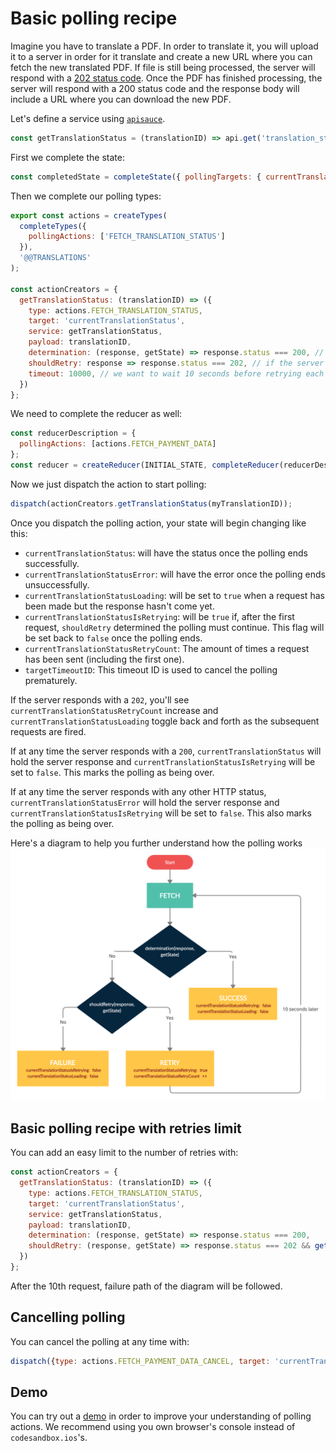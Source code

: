 # Basic polling recipe

Imagine you have to translate a PDF. In order to translate it, you will upload it to a server in order for it translate and create a new URL where you can fetch the new translated PDF.
If file is still being processed, the server will respond with a [202 status code](https://developer.mozilla.org/en-US/docs/Web/HTTP/Status/202). Once the PDF has finished processing, the server will respond with a 200 status code and the response body will include a URL where you can download the new PDF.

Let's define a service using [`apisauce`](https://github.com/infinitered/apisauce).

```js
const getTranslationStatus = (translationID) => api.get('translation_status', { translationID });
```

First we complete the state:
```js
const completedState = completeState({ pollingTargets: { currentTranslationStatus: null } });
```

Then we complete our polling types:
```js
export const actions = createTypes(
  completeTypes({
    pollingActions: ['FETCH_TRANSLATION_STATUS']
  }),
  '@@TRANSLATIONS'
);

const actionCreators = {
  getTranslationStatus: (translationID) => ({
    type: actions.FETCH_TRANSLATION_STATUS,
    target: 'currentTranslationStatus',
    service: getTranslationStatus,
    payload: translationID,
    determination: (response, getState) => response.status === 200, // the server responds with 200 when it has finished processing
    shouldRetry: response => response.status === 202, // if the server responds with 202, then it is still processing and we should ask again in a while
    timeout: 10000, // we want to wait 10 seconds before retrying each time
  })
};
```

We need to complete the reducer as well:
```js
const reducerDescription = {
  pollingActions: [actions.FETCH_PAYMENT_DATA]
};
const reducer = createReducer(INITIAL_STATE, completeReducer(reducerDescription));
```

Now we just dispatch the action to start polling:
```js
dispatch(actionCreators.getTranslationStatus(myTranslationID));
```

Once you dispatch the polling action, your state will begin changing like this:

- `currentTranslationStatus`: will have the status once the polling ends successfully.
- `currentTranslationStatusError`: will have the error once the polling ends unsuccessfully.
- `currentTranslationStatusLoading`: will be set to `true` when a request has been made but the response hasn't come yet.
- `currentTranslationStatusIsRetrying`: will be `true` if, after the first request, `shouldRetry` determined the polling must continue. This flag will be set back to `false` once the polling ends.
- `currentTranslationStatusRetryCount`: The amount of times a request has been sent (including the first one).
- `targetTimeoutID`: This timeout ID is used to cancel the polling prematurely.

If the server responds with a `202`, you'll see `currentTranslationStatusRetryCount` increase and `currentTranslationStatusLoading` toggle back and forth as the subsequent requests are fired.

If at any time the server responds with a `200`, `currentTranslationStatus` will hold the server response and `currentTranslationStatusIsRetrying` will be set to `false`. This marks the polling as being over.

If at any time the server responds with any other HTTP status, `currentTranslationStatusError` will hold the server response and `currentTranslationStatusIsRetrying` will be set to `false`. This also marks the polling as being over.

Here's a diagram to help you further understand how the polling works
![polling flow diagram](./polling.png "polling flow diagram")

## Basic polling recipe with retries limit

You can add an easy limit to the number of retries with:
```js
const actionCreators = {
  getTranslationStatus: (translationID) => ({
    type: actions.FETCH_TRANSLATION_STATUS,
    target: 'currentTranslationStatus',
    service: getTranslationStatus,
    payload: translationID,
    determination: (response, getState) => response.status === 200,
    shouldRetry: (response, getState) => response.status === 202 && getState().currentTranslationStatusRetryCount < 10, // only try 10 times
  })
};
```
After the 10th request, failure path of the diagram will be followed.

## Cancelling polling
You can cancel the polling at any time with:
```js
dispatch({type: actions.FETCH_PAYMENT_DATA_CANCEL, target: 'currentTranslationStatus'});
```

## Demo
You can try out a [demo](https://codesandbox.io/s/89eic) in order to improve your understanding of polling actions. We recommend using you own browser's console instead of `codesandbox.ios`'s.
